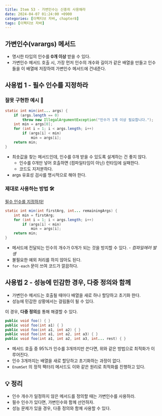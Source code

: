 ```yaml
---
title: Item 53 - 가변인수는 신중히 사용해라
date: 2024-04-07 01:24:00 +0900
categories: [이펙티브 자바, chapter8]
tags: [이펙티브 자바]
---
```


## **가변인수(varargs) 메서드**

- 명시한 타입의 인수를 **0개 이상** 받을 수 있다.
- 가변인수 메서드 호출 시, 가장 먼저 인수의 개수와 길이가 같은 배열을 만들고 인수들을 이 배열에 저장하여 가변인수 메서드에 건네준다.

## **사용법 1 - 필수 인수를 지정하라**

### **잘못 구현한 예시** 🐛

```java
static int min(int... args) {
    if (args.length == 0) 
        throw new IllegalArgumentException("인수가 1개 이상 필요합니다.");
    int min = args[0];
    for (int i = 1; i < args.length; i++)
        if (args[i] < min)
            min = args[i];
    return min;
}
```
- 최솟값을 찾는 메서드인데, 인수를 0개 받을 수 있도록 설계하는 건 좋지 않다.
    - 인수를 0개만 넣어 호출하면 (컴파일타임이 아닌) 런타임에 실패한다.
    - 코드도 지저분하다.
- args 유효성 검사를 명시적으로 해야 한다.

### **제대로 사용하는 방법** **🛠️**
<ins>필수 인수를 지정하자!</ins>

```java
static int min(int firstArg, int... remainingArgs) {
    int min = firstArg;
    for (int i = 1; i < args.length; i++)
        if (args[i] < min)
            min = args[i];
    return min;
}
```
- 메서드에 전달되는 인수의 개수가 0개가 되는 것을 방지할 수 있다. - *컴파일에러 발생*
- 불필요한 예외 처리를 하지 않아도 된다.
- `for-each` 문이 쓰여 코드가 깔끔하다.

## **사용법 2 - 성능에 민감한 경우, 다중 정의와 함께**

- 가변인수 메서드는 호출될 때마다 배열을 새로 하나 할당하고 초기화 한다.
- 성능에 민감한 상황에서는 걸림돌이 될 수 있다.

이 경우, **다중 정의**를 통해 해결할 수 있다.

```java
public void foo() { }
public void foo(int a1) { }
public void foo(int a1, int a2) { }
public void foo(int a1, int a2, int a3) { }
public void foo(int a1, int a2, int a3, int... rest) { }
```
- 메서드 호출 중 95%가 인수를 3개까지만 쓴다면, 위와 같은 방법으로 최적화가 이루어진다.
- 인수 3개까지는 배열을 새로 할당하고 초기화하는 과정이 없다.
- `EnumSet` 의 정적 팩터리 메서드도 이와 같은 원리로 최적화를 진행하고 있다.

## **💡 정리**

- 인수 개수가 일정하지 않은 메서드를 정의할 때는 가변인수를 사용하라.
- 필수 인수가 있다면, 가변인수와 함께 선언하자.
- 성능 문제가 있을 경우, 다중 정의와 함께 사용할 수 있다.
